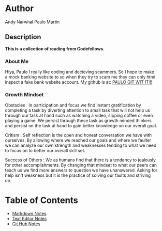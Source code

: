 # Author
~~Andy Narwhal~~ Paulo Martin

## Description
**This is a collection of reading from Codefellows.**


### About Me
Hiya, Paulo I really like coding and decieving scammers. So I hope to make a mock banking website to so when they try to scam me they can only html inspect a fake bank website account.
My github is at: [PAULO GIT WIT IT!!!](https://github.com/PauloMartin90)

### Growth Mindset

Obstacles
: In participation and focus we find instant gratification by completing a task by diverting attention to small
task that will not help us through our task at hand such as watching a video, sipping coffee or even playing a game. We persist through these task as growth minded thinkers and persist on the task at hand to gain better knowledge on our overall goal.

Critism
: Self reflection is the open and honest conversation we have with ourselves. By allowing where we reached our goals and where we faulter we can analyze our own strength and weaknesses tending to what we need to focus on to better our overall skill set.

Success of Others
: We as humans find that there is a tendancy to jealously for other accomplishments. By changing that mindset to what our peers can teach us we find more answers to question we have unanswered. Asking for help isn't weakness but it is the practice of solving our faults and striving on. 


# Table of Contents
* [Markdown Notes](markdown.md)
* [Text Editor Notes](text_editor.md)
* [Git Hub Notes](using_git.md)
